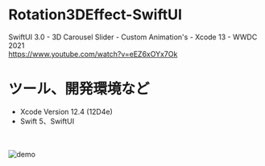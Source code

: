 # Rotation3DEffect-SwiftUI
SwiftUI 3.0 - 3D Carousel Slider - Custom Animation's - Xcode 13 - WWDC 2021  
https://www.youtube.com/watch?v=eEZ6xOYx7Ok

# ツール、開発環境など
- Xcode Version 12.4 (12D4e)
- Swift 5、SwiftUI

<br><br>
![demo](https://github.com/YamamotoDesu/Rotation3DEffect-SwiftUI/blob/main/Rotation3DEffect.gif)
<br><br>
